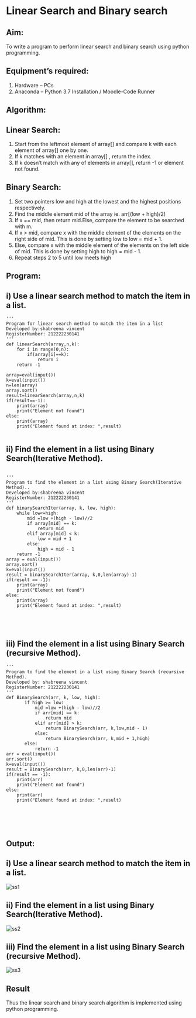 # Linear Search and Binary search
## Aim:
To write a program to perform linear search and binary search using python programming.
## Equipment’s required:
1.	Hardware – PCs
2.	Anaconda – Python 3.7 Installation / Moodle-Code Runner
## Algorithm:
## Linear Search:
1.	Start from the leftmost element of array[] and compare k with each element of array[] one by one.
2.	If k matches with an element in array[] , return the index.
3.	If k doesn’t match with any of elements in array[], return -1 or element not found.
## Binary Search:
1.	Set two pointers low and high at the lowest and the highest positions respectively.
2.	Find the middle element mid of the array ie. arr[(low + high)/2]
3.	If x == mid, then return mid.Else, compare the element to be searched with m.
4.	If x > mid, compare x with the middle element of the elements on the right side of mid. This is done by setting low to low = mid + 1.
5.	Else, compare x with the middle element of the elements on the left side of mid. This is done by setting high to high = mid - 1.
6.	Repeat steps 2 to 5 until low meets high
## Program:
## i)	Use a linear search method to match the item in a list.
```
''' 
Program for linear search method to match the item in a list
Developed by:shabreena vincent
RegisterNumber: 212222230141
'''
def linearSearch(array,n,k):
    for i in range(0,n):
        if(array[i]==k):
            return i
    return -1
    
array=eval(input())
k=eval(input())
n=len(array)
array.sort()
result=linearSearch(array,n,k)
if(result==-1):
    print(array)
    print("Element not found")
else:
    print(array)
    print("Element found at index: ",result)


```
## ii)	Find the element in a list using Binary Search(Iterative Method).
```

''' 
Program to find the element in a list using Binary Search(Iterative Method)..
Developed by:shabreena vincent
RegisterNumber: 212222230141
'''
def binarySearchIter(array, k, low, high):
    while low<=high:
        mid =low +(high - low)//2
        if array[mid] == k:
            return mid
        elif array[mid] < k:
            low = mid + 1
        else:
            high = mid - 1
    return -1
array = eval(input())
array.sort()
k=eval(input())
result = binarySearchIter(array, k,0,len(array)-1)
if(result == -1):
    print(array)
    print("Element not found")
else:
    print(array)
    print("Element found at index: ",result)

    



```
## iii)	Find the element in a list using Binary Search (recursive Method).
```
''' 
Program to find the element in a list using Binary Search (recursive Method).
Developed by: shabreena vincent
RegisterNumber: 212222230141
'''
def BinarySearch(arr, k, low, high):
       if high >= low:
           mid =low +(high - low)//2
           if arr[mid] == k:
               return mid
           elif arr[mid] > k:
               return BinarySearch(arr, k,low,mid - 1)
           else:
               return BinarySearch(arr, k,mid + 1,high)
       else:
           return -1
arr = eval(input())
arr.sort()
k=eval(input())
result = BinarySearch(arr, k,0,len(arr)-1)
if(result == -1):
    print(arr)
    print("Element not found")
else:
    print(arr)
    print("Element found at index: ",result)

    




```
## Output:

## i)	Use a linear search method to match the item in a list.


![ss1](https://github.com/shabreenavincent/Search-Algorithm/assets/119475721/15207c08-fe06-41e5-b83b-cf1ac24d66d5)






## ii)	Find the element in a list using Binary Search(Iterative Method).





![ss2](https://github.com/shabreenavincent/Search-Algorithm/assets/119475721/a1dd7118-211b-4e71-8185-84b5b2a792a7)



## iii)	Find the element in a list using Binary Search (recursive Method).





![ss3](https://github.com/shabreenavincent/Search-Algorithm/assets/119475721/d6641fdc-1736-4e76-980b-8150c3b3d200)



## Result
Thus the linear search and binary search algorithm is implemented using python programming.
